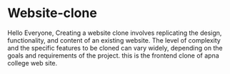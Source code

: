 # Website-clone
Hello Everyone, Creating a website clone involves replicating the design, functionality, and content of an existing website. The level of complexity and the specific features to be cloned can vary widely, depending on the goals and requirements of the project. this is the frontend clone of apna college web site.
